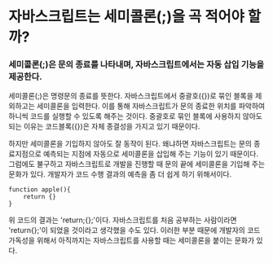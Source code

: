 # 자바스크립트는 세미콜론(;)을 곡 적어야 할까?

### 세미콜론(;)은 문의 종료를 나타내며, 자바스크립트에서는 자동 삽입 기능을 제공한다.

세미콜론(;)은 명령문의 종료를 뜻한다. 자바스크립트에서 중괄호({})로 묶인 블록을 제외하고는 세미콜론을 입력한다. 이를 통해 자바스크립트가 문의 종료한 위치를 파악하여 하니씩 코드를 실행할 수 있도록 해주는 것이다. 중괄호로 묶인 블록에 사용하지 않아도 되는 이유는 코드블록({})은 자체 종결성을 가지고 있기 때문이다.

하지만 세미콜론을 기입하지 않아도 잘 동작이 된다. 왜냐하면 자바스크립트는 문의 종료지점으로 예측되는 지점에 자동으로 세미콜론을 삽입해 주는 기능이 있기 때문이다. 그럼에도 불구하고 자바스크립트로 개발을 진행할 때 문의 끝에 세미콜론을 기입해 주는 문화가 있다. 개발자가 코드 수행 결과의 예측을 좀 더 쉽게 하기 위해서이다.

``````
function apple(){
    return {}
}
``````
위 코드의 결과는 'return;{};'이다. 자바스크립트를 처음 공부하는 사람이라면 'return{};'이 되었을 것이라고 생각했을 수도 있다. 이러한 부분 때문에 개발자의 코드 가독성을 위해서 아직까지는 자바스크립트를 사용할 때는 세미콜론을 붙이는 문화가 있다.